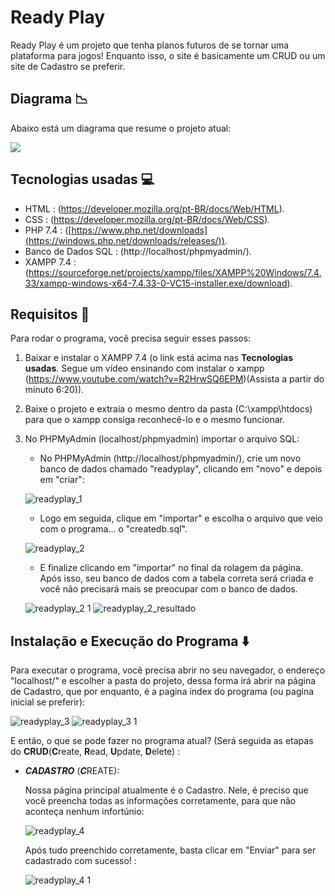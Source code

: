 # Ready Play
 
 Ready Play é um projeto que tenha planos futuros de se tornar uma plataforma para jogos! Enquanto isso, o site é basicamente um CRUD ou um site de Cadastro se preferir.


## Diagrama 📉

Abaixo está um diagrama que resume o projeto atual:

[![](https://mermaid.ink/img/pako:eNp1jzEOwjAMRa8SeWql9gIdkGjLBhMwEQYrSWlE0yAnEaC2h-EsXIyUsuLp237W9x9AWKmggKazd9EieXaoec9irU8VSnSe7Jnl-Wr8dUgjK5Otdh6ZVOzowvtF2rp0uSpnllXJRmqP9GddJ5uH6IKmFDIwigxqGX8YZoaDb5VRHIooJdKVA--nyGHwdv_sBRSegsog3CR6VWu8EBooGuxcnKroa2m3hPpmmz5jQEsu?type=png)](https://mermaid.live/edit#pako:eNp1jzEOwjAMRa8SeWql9gIdkGjLBhMwEQYrSWlE0yAnEaC2h-EsXIyUsuLp237W9x9AWKmggKazd9EieXaoec9irU8VSnSe7Jnl-Wr8dUgjK5Otdh6ZVOzowvtF2rp0uSpnllXJRmqP9GddJ5uH6IKmFDIwigxqGX8YZoaDb5VRHIooJdKVA--nyGHwdv_sBRSegsog3CR6VWu8EBooGuxcnKroa2m3hPpmmz5jQEsu)


## Tecnologias usadas 💻

- HTML : (https://developer.mozilla.org/pt-BR/docs/Web/HTML).
- CSS : (https://developer.mozilla.org/pt-BR/docs/Web/CSS).
- PHP 7.4 : ([https://www.php.net/downloads](https://windows.php.net/downloads/releases/)).
- Banco de Dados SQL : (http://localhost/phpmyadmin/).
- XAMPP 7.4 : (https://sourceforge.net/projects/xampp/files/XAMPP%20Windows/7.4.33/xampp-windows-x64-7.4.33-0-VC15-installer.exe/download).


## Requisitos 🧾


Para rodar o programa, você precisa seguir esses passos:

1. Baixar e instalar o XAMPP 7.4 (o link está acima nas **Tecnologias usadas**. Segue um vídeo ensinando com instalar o xampp (https://www.youtube.com/watch?v=R2HrwSQ6EPM)(Assista a partir do minuto 6:20)).

2. Baixe o projeto e extraia o mesmo dentro da pasta (C:\xampp\htdocs\) para que o xampp consiga reconhecê-lo e o mesmo funcionar.

3. No PHPMyAdmin (localhost/phpmyadmin) importar o arquivo SQL:

   - No PHPMyAdmin (http://localhost/phpmyadmin/), crie um novo banco de dados chamado "readyplay", clicando em "novo" e depois em "criar":
  
     
    ![readyplay_1](https://github.com/Gael1512/readyplay/assets/52392583/cf43d8a8-9d80-48e4-b890-7958b81f24e4)

   - Logo em seguida, clique em "importar" e escolha o arquivo que veio com o programa... o "createdb.sql".
  

    ![readyplay_2](https://github.com/Gael1512/readyplay/assets/52392583/7788edbe-64db-4159-a2d1-4221fd74bf39)

   - E finalize clicando em "importar" no final da rolagem da página. Após isso, seu banco de dados com a tabela correta será criada e você não precisará mais se preocupar com o banco de      dados.
  
      
    ![readyplay_2 1](https://github.com/Gael1512/readyplay/assets/52392583/8a36fba5-6dd6-48f1-a0c7-528a53f1a8c2)
    ![readyplay_2_resultado](https://github.com/Gael1512/readyplay/assets/52392583/52d4cd6e-6435-4cb0-9776-a0df24a82b4c)



## Instalação e Execução do Programa ⬇️

   Para executar o programa, você precisa abrir no seu navegador, o endereço "localhost/" e escolher a pasta do projeto, dessa forma irá abrir na página de Cadastro, que por enquanto, é a pagina index do programa (ou pagina inicial se preferir):

  ![readyplay_3](https://github.com/Gael1512/readyplay/assets/52392583/b42c3f4e-d2d9-4327-92e3-91470d4a19bf)
  ![readyplay_3 1](https://github.com/Gael1512/readyplay/assets/52392583/a35bacce-1d2a-46a4-ad03-6b17ac5ffd3f)


  E então, o que se pode fazer no programa atual? (Será seguida as etapas do **CRUD**(**C**reate, **R**ead, **U**pdate, **D**elete) :


  - ***CADASTRO*** (***C***REATE):

       Nossa página principal atualmente é o Cadastro. Nele, é preciso que você preencha todas as informações corretamente, para que não aconteça nenhum infortúnio:
   
       
       ![readyplay_4](https://github.com/Gael1512/readyplay/assets/52392583/68f30c43-9822-4372-8246-7db3b9451fcc)
   
   
       Após tudo preenchido corretamente, basta clicar em "Enviar" para ser cadastrado com sucesso! :
   
   
       
       ![readyplay_4 1](https://github.com/Gael1512/readyplay/assets/52392583/05d0ab02-a471-42d6-970e-79a64a0f48fc)
   

  
  
